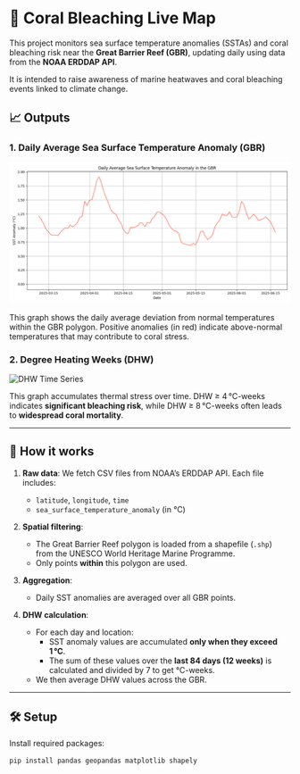 # 🌊 Coral Bleaching Live Map

This project monitors sea surface temperature anomalies (SSTAs) and coral bleaching risk near the **Great Barrier Reef (GBR)**, updating daily using data from the **NOAA ERDDAP API**.

It is intended to raise awareness of marine heatwaves and coral bleaching events linked to climate change.

## 📈 Outputs

### 1. Daily Average Sea Surface Temperature Anomaly (GBR)
![SST Anomaly Time Series](output/sst_anomaly_timeseries.png)

This graph shows the daily average deviation from normal temperatures within the GBR polygon. Positive anomalies (in red) indicate above-normal temperatures that may contribute to coral stress.

### 2. Degree Heating Weeks (DHW)
![DHW Time Series](output/dhw_timeseries.png)

This graph accumulates thermal stress over time. DHW ≥ 4 °C-weeks indicates **significant bleaching risk**, while DHW ≥ 8 °C-weeks often leads to **widespread coral mortality**.

---

## 📍 How it works

1. **Raw data**: We fetch CSV files from NOAA’s ERDDAP API. Each file includes:
   - `latitude`, `longitude`, `time`
   - `sea_surface_temperature_anomaly` (in °C)

2. **Spatial filtering**:
   - The Great Barrier Reef polygon is loaded from a shapefile (`.shp`) from the UNESCO World Heritage Marine Programme.
   - Only points **within** this polygon are used.

3. **Aggregation**:
   - Daily SST anomalies are averaged over all GBR points.

4. **DHW calculation**:
   - For each day and location:
     - SST anomaly values are accumulated **only when they exceed 1 °C**.
     - The sum of these values over the **last 84 days (12 weeks)** is calculated and divided by 7 to get °C-weeks.
   - We then average DHW values across the GBR.

---

## 🛠️ Setup

Install required packages:

```bash
pip install pandas geopandas matplotlib shapely
